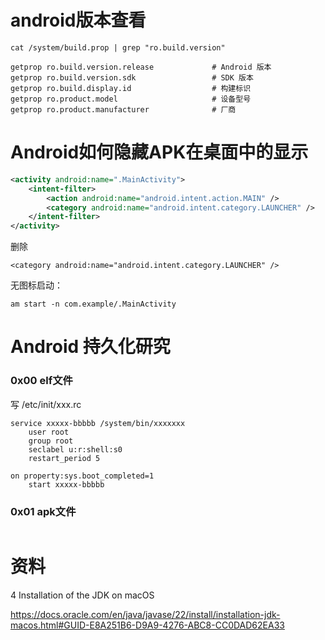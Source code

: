 # android版本查看

```
cat /system/build.prop | grep "ro.build.version"
```

```
getprop ro.build.version.release             # Android 版本
getprop ro.build.version.sdk                 # SDK 版本
getprop ro.build.display.id                  # 构建标识
getprop ro.product.model                     # 设备型号
getprop ro.product.manufacturer              # 厂商
```

# Android如何隐藏APK在桌面中的显示

```xml
<activity android:name=".MainActivity">
    <intent-filter>
        <action android:name="android.intent.action.MAIN" />
        <category android:name="android.intent.category.LAUNCHER" />
    </intent-filter>
</activity>
```

删除

```
<category android:name="android.intent.category.LAUNCHER" />
```

无图标启动：

```
am start -n com.example/.MainActivity
```

# Android 持久化研究

### 0x00 elf文件

写 /etc/init/xxx.rc

```
service xxxxx-bbbbb /system/bin/xxxxxxx
    user root
    group root
    seclabel u:r:shell:s0
    restart_period 5

on property:sys.boot_completed=1
    start xxxxx-bbbbb
```

### 0x01 apk文件

```
```

# 资料

4 Installation of the JDK on macOS

https://docs.oracle.com/en/java/javase/22/install/installation-jdk-macos.html#GUID-E8A251B6-D9A9-4276-ABC8-CC0DAD62EA33


